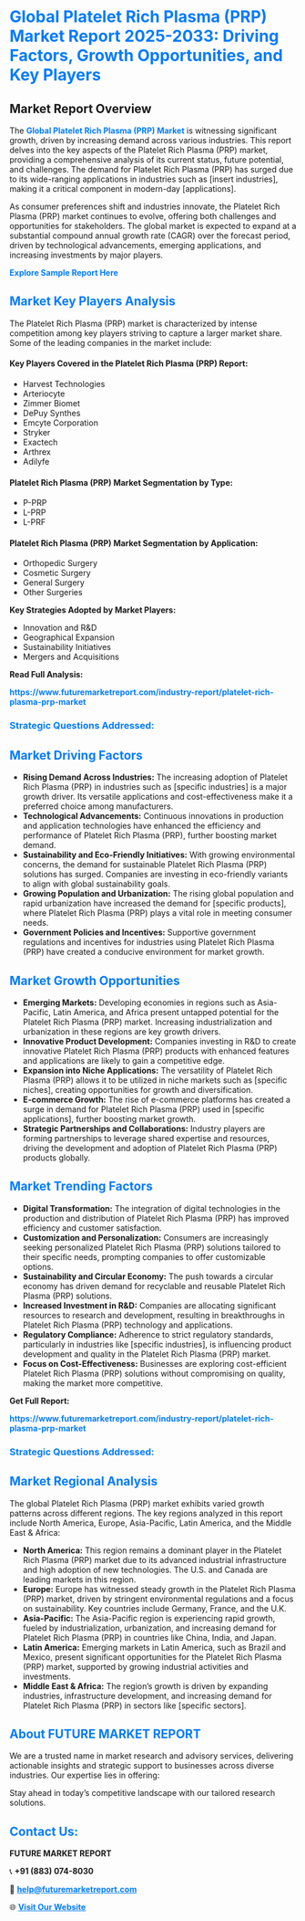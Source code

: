 <h1 style="color: #007BFF;">Global Platelet Rich Plasma (PRP) Market Report 2025-2033: Driving Factors, Growth Opportunities, and Key Players</h1>

<section id="overview">
<h2>Market Report Overview</h2>
<p>The <a href="https://www.futuremarketreport.com/industry-report/platelet-rich-plasma-prp-market" style="color: #007BFF; text-decoration: none;"><strong>Global Platelet Rich Plasma (PRP) Market</strong></a> is witnessing significant growth, driven by increasing demand across various industries. This report delves into the key aspects of the Platelet Rich Plasma (PRP) market, providing a comprehensive analysis of its current status, future potential, and challenges. The demand for Platelet Rich Plasma (PRP) has surged due to its wide-ranging applications in industries such as [insert industries], making it a critical component in modern-day [applications].</p>
<p>As consumer preferences shift and industries innovate, the Platelet Rich Plasma (PRP) market continues to evolve, offering both challenges and opportunities for stakeholders. The global market is expected to expand at a substantial compound annual growth rate (CAGR) over the forecast period, driven by technological advancements, emerging applications, and increasing investments by major players.</p>
</section>

<section id="overview">
<p><a href="https://www.futuremarketreport.com/request-sample/reportId=80147" style="color: #007BFF; text-decoration: none;"><strong>Explore Sample Report Here</strong></a></p>
</section>

<section id="key-players">
<h2 style="color: #007BFF;">Market Key Players Analysis</h2>
<p>The Platelet Rich Plasma (PRP) market is characterized by intense competition among key players striving to capture a larger market share. Some of the leading companies in the market include:</p>
<h4>Key Players Covered in the Platelet Rich Plasma (PRP) Report:</h4>
<ul><li>Harvest Technologies</li><li>Arteriocyte</li><li>Zimmer Biomet</li><li>DePuy Synthes</li><li>Emcyte Corporation</li><li>Stryker</li><li>Exactech</li><li>Arthrex</li><li>Adilyfe</li></ul>
<h4>Platelet Rich Plasma (PRP) Market Segmentation by Type:</h4>
<ul><li>P-PRP</li><li>L-PRP</li><li>L-PRF</li></ul>

<h4>Platelet Rich Plasma (PRP) Market Segmentation by Application:</h4>
<ul><li>Orthopedic Surgery</li><li>Cosmetic Surgery</li><li>General Surgery</li><li>Other Surgeries</li></ul>
<p><strong>Key Strategies Adopted by Market Players:</strong></p>
<ul>
<li>Innovation and R&D</li>
<li>Geographical Expansion</li>
<li>Sustainability Initiatives</li>
<li>Mergers and Acquisitions</li>
</ul>
</section>

<section>
<p><strong>Read Full Analysis: </strong></p><a href="https://www.futuremarketreport.com/industry-report/platelet-rich-plasma-prp-market" style="color: #007BFF; text-decoration: none;"><strong>https://www.futuremarketreport.com/industry-report/platelet-rich-plasma-prp-market</strong></a>
<h3 style="color: #007BFF;">Strategic Questions Addressed:</h3>
</section>

<section id="driving-factors">
<h2 style="color: #007BFF;">Market Driving Factors</h2>
<ul>
<li><strong>Rising Demand Across Industries:</strong> The increasing adoption of Platelet Rich Plasma (PRP) in industries such as [specific industries] is a major growth driver. Its versatile applications and cost-effectiveness make it a preferred choice among manufacturers.</li>
<li><strong>Technological Advancements:</strong> Continuous innovations in production and application technologies have enhanced the efficiency and performance of Platelet Rich Plasma (PRP), further boosting market demand.</li>
<li><strong>Sustainability and Eco-Friendly Initiatives:</strong> With growing environmental concerns, the demand for sustainable Platelet Rich Plasma (PRP) solutions has surged. Companies are investing in eco-friendly variants to align with global sustainability goals.</li>
<li><strong>Growing Population and Urbanization:</strong> The rising global population and rapid urbanization have increased the demand for [specific products], where Platelet Rich Plasma (PRP) plays a vital role in meeting consumer needs.</li>
<li><strong>Government Policies and Incentives:</strong> Supportive government regulations and incentives for industries using Platelet Rich Plasma (PRP) have created a conducive environment for market growth.</li>
</ul>
</section>

<section id="growth-opportunities">
<h2 style="color: #007BFF;">Market Growth Opportunities</h2>
<ul>
<li><strong>Emerging Markets:</strong> Developing economies in regions such as Asia-Pacific, Latin America, and Africa present untapped potential for the Platelet Rich Plasma (PRP) market. Increasing industrialization and urbanization in these regions are key growth drivers.</li>
<li><strong>Innovative Product Development:</strong> Companies investing in R&D to create innovative Platelet Rich Plasma (PRP) products with enhanced features and applications are likely to gain a competitive edge.</li>
<li><strong>Expansion into Niche Applications:</strong> The versatility of Platelet Rich Plasma (PRP) allows it to be utilized in niche markets such as [specific niches], creating opportunities for growth and diversification.</li>
<li><strong>E-commerce Growth:</strong> The rise of e-commerce platforms has created a surge in demand for Platelet Rich Plasma (PRP) used in [specific applications], further boosting market growth.</li>
<li><strong>Strategic Partnerships and Collaborations:</strong> Industry players are forming partnerships to leverage shared expertise and resources, driving the development and adoption of Platelet Rich Plasma (PRP) products globally.</li>
</ul>
</section>

<section id="trending-factors">
<h2 style="color: #007BFF;">Market Trending Factors</h2>
<ul>
<li><strong>Digital Transformation:</strong> The integration of digital technologies in the production and distribution of Platelet Rich Plasma (PRP) has improved efficiency and customer satisfaction.</li>
<li><strong>Customization and Personalization:</strong> Consumers are increasingly seeking personalized Platelet Rich Plasma (PRP) solutions tailored to their specific needs, prompting companies to offer customizable options.</li>
<li><strong>Sustainability and Circular Economy:</strong> The push towards a circular economy has driven demand for recyclable and reusable Platelet Rich Plasma (PRP) solutions.</li>
<li><strong>Increased Investment in R&D:</strong> Companies are allocating significant resources to research and development, resulting in breakthroughs in Platelet Rich Plasma (PRP) technology and applications.</li>
<li><strong>Regulatory Compliance:</strong> Adherence to strict regulatory standards, particularly in industries like [specific industries], is influencing product development and quality in the Platelet Rich Plasma (PRP) market.</li>
<li><strong>Focus on Cost-Effectiveness:</strong> Businesses are exploring cost-efficient Platelet Rich Plasma (PRP) solutions without compromising on quality, making the market more competitive.</li>
</ul>
</section>

<section>
<p><strong>Get Full Report: </strong></p><a href="https://www.futuremarketreport.com/industry-report/platelet-rich-plasma-prp-market" style="color: #007BFF; text-decoration: none;"><strong>https://www.futuremarketreport.com/industry-report/platelet-rich-plasma-prp-market</strong></a>
<h3 style="color: #007BFF;">Strategic Questions Addressed:</h3>
</section>


<section id="regional-analysis">
<h2 style="color: #007BFF;">Market Regional Analysis</h2>
<p>The global Platelet Rich Plasma (PRP) market exhibits varied growth patterns across different regions. The key regions analyzed in this report include North America, Europe, Asia-Pacific, Latin America, and the Middle East & Africa:</p>
<ul>
<li><strong>North America:</strong> This region remains a dominant player in the Platelet Rich Plasma (PRP) market due to its advanced industrial infrastructure and high adoption of new technologies. The U.S. and Canada are leading markets in this region.</li>
<li><strong>Europe:</strong> Europe has witnessed steady growth in the Platelet Rich Plasma (PRP) market, driven by stringent environmental regulations and a focus on sustainability. Key countries include Germany, France, and the U.K.</li>
<li><strong>Asia-Pacific:</strong> The Asia-Pacific region is experiencing rapid growth, fueled by industrialization, urbanization, and increasing demand for Platelet Rich Plasma (PRP) in countries like China, India, and Japan.</li>
<li><strong>Latin America:</strong> Emerging markets in Latin America, such as Brazil and Mexico, present significant opportunities for the Platelet Rich Plasma (PRP) market, supported by growing industrial activities and investments.</li>
<li><strong>Middle East & Africa:</strong> The region’s growth is driven by expanding industries, infrastructure development, and increasing demand for Platelet Rich Plasma (PRP) in sectors like [specific sectors].</li>
</ul>
</section>

<footer>
<h2 style="color: #007BFF;">About FUTURE MARKET REPORT</h2>
<p>We are a trusted name in market research and advisory services, delivering actionable insights and strategic support to businesses across diverse industries. Our expertise lies in offering:</p>

<p>Stay ahead in today’s competitive landscape with our tailored research solutions.</p>

<h2 style="color: #007BFF;">Contact Us:</h2>
<p><strong>FUTURE MARKET REPORT</strong></p>
<p>📞 <strong>+91 (883) 074-8030</strong></p>
<p>📧 <strong><a href="mailto:help@futuremarketreport.com" style="color: #007BFF;">help@futuremarketreport.com</a></strong></p>
<p>🌐 <strong><a href="https://www.futuremarketreport.com/" style="color: #007BFF;">Visit Our Website</a></strong></p>
</footer>